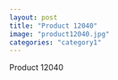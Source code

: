 ```yaml
---
layout: post
title: "Product 12040"
image: "product12040.jpg"
categories: "category1"
---
```

Product 12040
